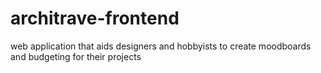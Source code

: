 # architrave-frontend
 web application that aids designers and hobbyists to create moodboards and budgeting for their projects
